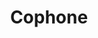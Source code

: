 ---
git: https://github.com/uideck/play-bootstrap
linkedin: https://linkedin.com/showcase/cophone
logohandle: cophoneio
sort: cophone
title: Cophone
twitter: https://x.com/cophone
website: https://cophone.io/
---